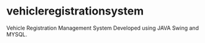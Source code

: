 # vehicleregistrationsystem
Vehicle Registration Management System Developed using JAVA Swing and MYSQL.
